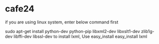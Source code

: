 # cafe24
if you are using linux system, enter below command first

sudo apt-get install python-dev python-pip libxml2-dev libxslt1-dev zlib1g-dev libffi-dev libssl-dev
to install lxml, Use easy_install
easy_install lxml
